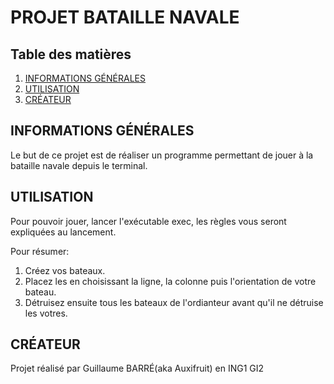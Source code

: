 # PROJET BATAILLE NAVALE

## Table des matières
1. [INFORMATIONS GÉNÉRALES](#informations-générales)
2. [UTILISATION](#utilisation)
3. [CRÉATEUR](#créateur)

## INFORMATIONS GÉNÉRALES

Le but de ce projet est de réaliser un programme permettant de jouer à la bataille navale depuis le terminal.

## UTILISATION

Pour pouvoir jouer, lancer l'exécutable exec, les règles vous seront expliquées au lancement.

Pour résumer:
1. Créez vos bateaux.
2. Placez les en choisissant la ligne, la colonne puis l'orientation de votre bateau.
3. Détruisez ensuite tous les bateaux de l'ordianteur avant qu'il ne détruise les votres.

## CRÉATEUR

Projet réalisé par Guillaume BARRÉ(aka Auxifruit) en ING1 GI2
